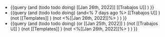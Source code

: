 - {{query (and (todo todo doing) [[Jan 26th, 2022]] [[Trabajos U]] ) }}
- {{query (and (todo todo doing)  (and<% 7 days ago %>  [[Trabajos U]]  )   (not [[Templates]] )  (not <%[[Jan 26th, 2022]]%> ) ) }}
- {{query (and (todo todo doing)  (or [[Jan 25th, 2022]] )   (not [[Trabajos U]] ) (not [[Templates]] )  (not <%[[Jan 26th, 2022]]%> ) ) }}